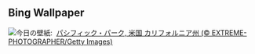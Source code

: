 ## Bing Wallpaper
![](https://www.bing.com/th?id=OHR.SunsetPier_JA-JP6277978338_UHD.jpg&w=1000)今日の壁紙: &nbsp;[パシフィック・パーク, 米国 カリフォルニア州 (© EXTREME-PHOTOGRAPHER/Getty Images)](https://www.bing.com/th?id=OHR.SunsetPier_JA-JP6277978338_UHD.jpg)
<br><br/>
